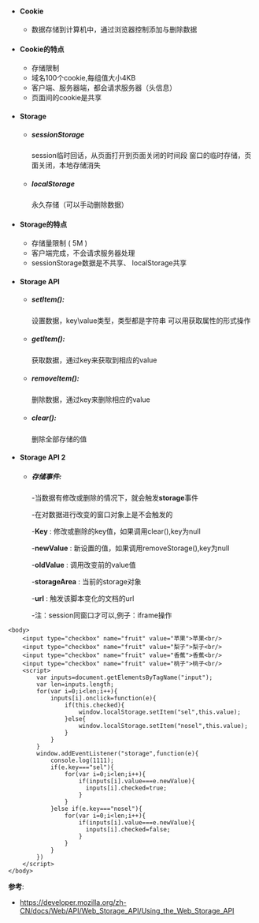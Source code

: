 - #### Cookie
  - 数据存储到计算机中，通过浏览器控制添加与删除数据
- #### Cookie的特点
    - 存储限制  
    - 域名100个cookie,每组值大小4KB  
    - 客户端、服务器端，都会请求服务器（头信息）  
    - 页面间的cookie是共享  

- #### Storage
  - #####  sessionStorage
    session临时回话，从页面打开到页面关闭的时间段
  窗口的临时存储，页面关闭，本地存储消失
  - ##### localStorage
    永久存储（可以手动删除数据）
- #### Storage的特点
    - 存储量限制 ( 5M )
    - 客户端完成，不会请求服务器处理
    - sessionStorage数据是不共享、 localStorage共享
- #### Storage API
    - ##### setItem():
        设置数据，key\value类型，类型都是字符串
        可以用获取属性的形式操作
    - ##### getItem():
        获取数据，通过key来获取到相应的value
    - ##### removeItem():
        删除数据，通过key来删除相应的value
    - ##### clear():
        删除全部存储的值
- #### Storage API 2
    - ##### 存储事件:
        \-当数据有修改或删除的情况下，就会触发**storage**事件  

        \-在对数据进行改变的窗口对象上是不会触发的
        
        \-**Key** : 修改或删除的key值，如果调用clear(),key为null
        
        \-**newValue**  :  新设置的值，如果调用removeStorage(),key为null
        
        \-**oldValue** :  调用改变前的value值
        
        \-**storageArea** : 当前的storage对象
        
        \-**url** :  触发该脚本变化的文档的url
        
        \-注：session同窗口才可以,例子：iframe操作
        

```
<body>
	<input type="checkbox" name="fruit" value="苹果">苹果<br/>
	<input type="checkbox" name="fruit" value="梨子">梨子<br/>
	<input type="checkbox" name="fruit" value="香蕉">香蕉<br/>
	<input type="checkbox" name="fruit" value="桃子">桃子<br/>
	<script>
		var inputs=document.getElementsByTagName("input");
		var len=inputs.length;
		for(var i=0;i<len;i++){
			inputs[i].onclick=function(e){
				if(this.checked){
					window.localStorage.setItem("sel",this.value);
				}else{
					window.localStorage.setItem("nosel",this.value);
				}
			}
		}
		window.addEventListener("storage",function(e){
			console.log(1111);
			if(e.key==="sel"){
				for(var i=0;i<len;i++){
					if(inputs[i].value===e.newValue){
					  inputs[i].checked=true;
					}
				}
			}else if(e.key==="nosel"){
				for(var i=0;i<len;i++){
					if(inputs[i].value===e.newValue){
					  inputs[i].checked=false;
					}
				}
			}
		})
	</script>
</body>

```
**参考**:
- https://developer.mozilla.org/zh-CN/docs/Web/API/Web_Storage_API/Using_the_Web_Storage_API


